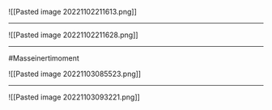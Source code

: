 
![[Pasted image 20221102211613.png]]

***

![[Pasted image 20221102211628.png]]

***
#Masseinertimoment

![[Pasted image 20221103085523.png]]

***

![[Pasted image 20221103093221.png]]

